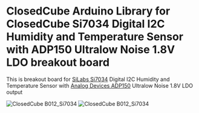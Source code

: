ClosedCube Arduino Library for
ClosedCube Si7034 Digital I2C Humidity and Temperature Sensor with ADP150 Ultralow Noise 1.8V LDO breakout board
================================================================================================================

This is breakout board for [SiLabs Si7034](http://www.silabs.com/products/sensors/humidity) Digital I2C Humidity and Temperature Sensor with [Analog Devices ADP150](http://www.analog.com/en/products/power-management/linear-regulators/adp150.html) Ultralow Noise 1.8V LDO output

![ClosedCube B012_Si7034](http://images.closedcube.uk/B012_SI7034/ClosedCube_B012_SI7034_GitHub_Pic1.jpg) ![ClosedCube B012_Si7034](http://images.closedcube.uk/B012_SI7034/ClosedCube_B012_SI7034_GitHub_Pic2.jpg)





